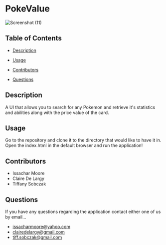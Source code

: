 # PokeValue

![Screenshot (11)](https://user-images.githubusercontent.com/93059565/147293033-5726fcb8-d4d1-4de5-9c25-135c795e4d76.png)

## Table of Contents

* [Description](#description)

* [Usage](#usage)

* [Contributors](#contributors)

* [Questions](#questions)

## Description

A UI that allows you to search for any Pokemon and retrieve it's statistics and abilities along with the price value of the card.

## Usage

Go to the repository and clone it to the directory that would like to have it in. Open the index.html in the default browser and run the application!

## Contributors

* Issachar Moore
* Claire De Largy
* Tiffany Sobczak

## Questions

If you have any questions regarding the application contact either one of us by email...

* issacharmoore@yahoo.com
* clairedelargy@gmail.com
* tiff.sobczak@gmail.com



